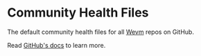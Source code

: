 # Community Health Files

The default community health files for all [Wevm](https://github.com/wevm) repos on GitHub.

Read [GitHub's docs](https://docs.github.com/en/communities/setting-up-your-project-for-healthy-contributions/creating-a-default-community-health-file) to learn more.

